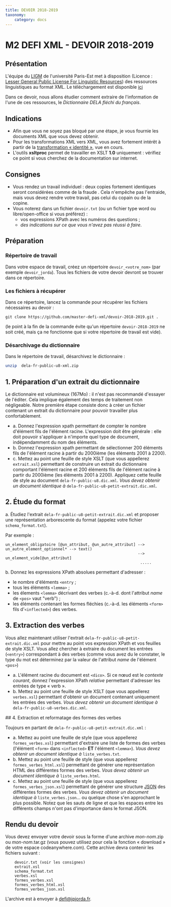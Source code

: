 ```yaml
---
title: DEVOIR 2018-2019
taxonomy:
    category: docs
---
```


#  M2 DEFI XML  - DEVOIR 2018-2019

## Présentation

L'équipe du [LIGM](http://infolingu.univ-mlv.fr/) de l'université Paris-Est met à disposition (Licence : [Lesser General Public License For Linguistic Resources](http://infolingu.univ-mlv.fr/DonneesLinguistiques/Lexiques-Grammaires/lgpllr.html)) des ressources linguistiques au format XML.
Le téléchargement est disponible [ici](http://infolingu.univ-mlv.fr/DonneesLinguistiques/Dictionnaires/telechargement.html)

Dans ce devoir, nous allons étudier comment extraire de l'information de l'une de ces ressources, le _Dictionnaire DELA fléchi du français_.

## Indications

* Afin que vous ne soyez pas bloqué par une étape, je  vous fournie les documents XML que vous devez obtenir.
* Pour les transformations XML vers XML, vous avez fortement intérêt à partir de la [transformation « identité
 »](https://xml.jpjorda.fr/cours/xslt/identity), vue en cours.
* L'outils __xsltproc__ permet de travailler en XSLT __1.0__ uniquement : vérifiez ce point si vous cherchez
de la documentation sur internet.

## Consignes

* Vous rendez un travail individuel : deux copies fortement identiques seront considérées comme de la fraude
. Cela n'empêche pas l'entraide, mais vous devez rendre votre travail, pas celui du copain ou de la copine.
* Vous noterez dans un fichier `devoir.txt` (ou un fichier type word ou libre/open-office si vous préférez) :
  * vos expressions XPath avec les numéros des questions ;
  * _des indications sur ce que vous n'avez pas réussi à faire_.


## Préparation

### Répertoire de travail

Dans votre espace de travail, créez un répertoire `devoir_<votre_nom>` (par exemple `devoir_jorda`). Tous les
 fichiers de votre devoir devront se trouver dans ce répertoire.

### Les fichiers à récupérer

Dans ce répertoire, lancez la commande pour récupérer les fichiers nécessaires au devoir :

	git clone https://github.com/master-defi-xml/devoir-2018-2019.git .

(le point à la fin de la commande évite qu'un répertoire `devoir-2018-2019` ne soit créé, mais ça ne fonctionne que si votre répertoire de travail est vide).

### Désarchivage du dictionnaire
Dans le répertoire de travail, désarchivez le dictionnaire :

```bash
unzip  dela-fr-public-u8-xml.zip
```



## 1. Préparation d'un extrait du dictionnaire

Le dictionnaire est volumineux (167Mo) : il n'est pas recommandé d'essayer de l'éditer. Cela implique également des temps de traitement non négligeable. Notre première étape consiste donc à créer un fichier contenant un extrait du dictionnaire pour pouvoir travailler plus confortablement.

* a. Donnez l'expression xpath permettant de compter le nombre d'élément fils de l'élément racine. L'expression doit être générale : elle doit pouvoir s'appliquer à n'importe quel type de document, indépendamment du nom des éléments.
* b. Donnez l'expression xpath permettant de sélectionner 200 éléments fils de l'élément racine à partir du 2000ième (les éléments 2001 à 2200).
*  c. Mettez au point une feuille de style XSLT (que vous appellerez `extrait.xsl`) permettant de construire un extrait du dictionnaire comportant  l'élément racine et 200 éléments fils de l'élément racine à partir du 2000ième (les éléments 2001 à 2200). Appliquez cette feuille de style au document  `dela-fr-public-u8.dic.xml`. _Vous devez obtenir un document identique à_ `dela-fr-public-u8-petit-extrait.dic.xml`.

## 2. Étude du format

a. Étudiez l'extrait `dela-fr-public-u8-petit-extrait.dic.xml` et proposer une représentation arborescente du format (appelez votre fichier `schema_format.txt`).

Par exemple : 

```
un_element_obligatoire [@un_attribut, @un_autre_attribut] --> un_autre_element_optionnel* --> text()
                                                          --> un_element_vide[@un_attribut]
                                                           .....
```

b. Donnez les expressions XPath absolues permettant d'adresser :

* le nombre d'éléments `<entry` ;
* tous les éléments `<lemma>` ;
* les élements `<lemma>` décrivant des verbes (c.-à-d. dont l'attribut _name_ de `<pos>` vaut "verb") ;
* les éléments contenant les formes fléchies (c.-à-d. les éléments `<form>` fils d'`<inflected>`) des verbes.

## 3. Extraction des verbes

Vous allez maintenant utiliser l'extrait `dela-fr-public-u8-petit-extrait.dic.xml` pour mettre au point vos expression XPath et vos feuilles de style XSLT.
Vous allez chercher à extraire du document les entrées (`<entry>`) correspondant à des verbes (comme vous avez du le constater, le type du mot est déterminez par la valeur de l'attribut _name_ de l'élément `<pos>`)

* a. L'élément racine du document est `<dico>`. Si ce nœud est le _contexte courant_, donnez l'expression XPath _relative_ permettant d'adresser les entrées de type « verb ».
* b. Mettez au point une feuille de style XSLT (que vous appellerez `verbes.xsl`) permettant d'obtenir un document contenant uniquement les entrées des verbes.  _Vous devez obtenir un document identique à_ `dela-fr-public-u8-verbes.dic.xml`.

## 4. Extraction et reformatage des formes des verbes

Toujours en partant de  `dela-fr-public-u8-petit-extrait.dic.xml` :

* a. Mettez au point une feuille de style (que vous appellerez `formes_verbes.xsl`) permettant d'extraire une liste de formes des verbes (l'élément `<form>` dans `<inflected>`  __ET__ l'élément `<lemma>`).  _Vous devez obtenir un document identique à_ `liste_verbes.txt`.
* b. Mettez au point une feuille de style  (que vous appellerez `formes_verbes_html.xsl`) permettant de générer une représentation HTML des différentes formes des verbes.  _Vous devez obtenir un document identique à_ `liste_verbes.html`.
* c. Mettez au point une feuille de style (que vous appellerez `formes_verbes_json.xsl`) permettant de générer une structure  [JSON](https://fr.wikipedia.org/wiki/JavaScript_Object_Notation) des différentes formes des verbes. _Vous devez obtenir un document identique à_ `liste_verbes.json`... ou quelque chose s'en approchant le plus possible. Notez que les sauts de ligne et que les espaces entre les différents champs n'ont pas d'importance dans le format JSON.

## Rendu du devoir


Vous devez envoyer votre devoir sous la forme d'une archive _mon-nom_.zip ou _mon-nom_.tar.gz (vous pouvez utilisez pour cela la fonction « download » de votre espace codeanywhere.com). Cette archive devra contenir les fichiers suivant :
```
    devoir.txt (voir les consignes)
    extrait.xsl
    schema_format.txt
    verbes.xsl
    formes_verbes.xsl
    formes_verbes_html.xsl
    formes_verbes_json.xsl
```

L'archive est à envoyer à defi@jpjorda.fr.

